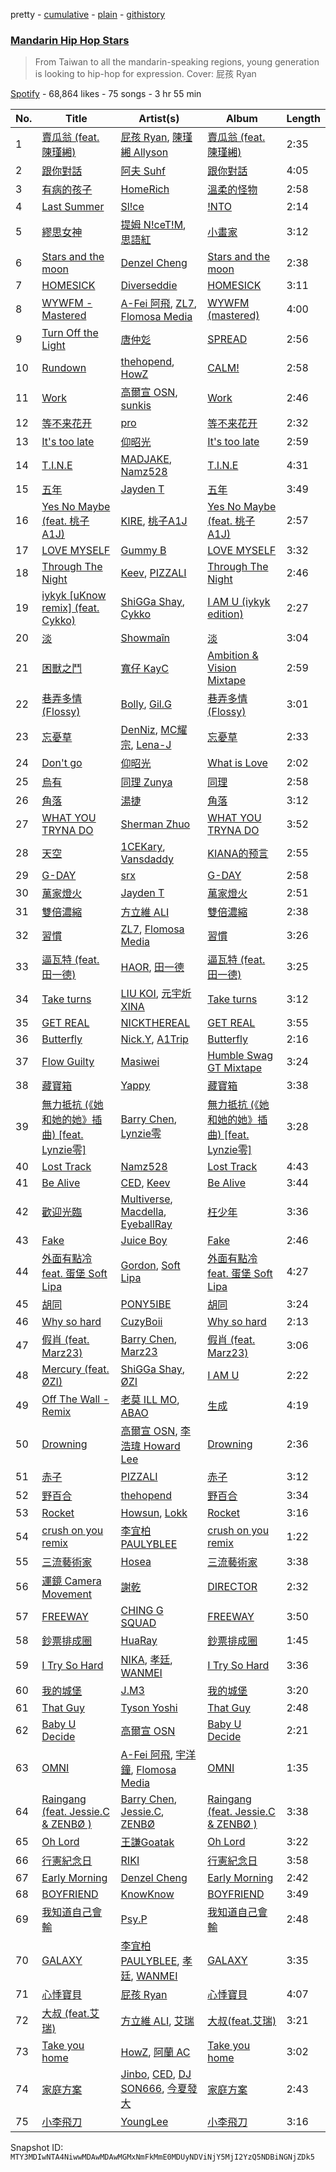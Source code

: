 pretty - [cumulative](/playlists/cumulative/37i9dQZF1DWVNQeZtY2TDM.md) - [plain](/playlists/plain/37i9dQZF1DWVNQeZtY2TDM) - [githistory](https://github.githistory.xyz/mackorone/spotify-playlist-archive/blob/main/playlists/plain/37i9dQZF1DWVNQeZtY2TDM)

### [Mandarin Hip Hop Stars](https://open.spotify.com/playlist/37i9dQZF1DWVNQeZtY2TDM)

> From Taiwan to all the mandarin\-speaking regions, young generation is looking to hip\-hop for expression\. Cover: 屁孩 Ryan

[Spotify](https://open.spotify.com/user/spotify) - 68,864 likes - 75 songs - 3 hr 55 min

| No. | Title | Artist(s) | Album | Length |
|---|---|---|---|---|
| 1 | [賣瓜翁 \(feat\. 陳瑾緗\)](https://open.spotify.com/track/0QAkrSx6eFOmZr0xLIzGaN) | [屁孩 Ryan](https://open.spotify.com/artist/5Uru7pLzT6nfOmJfTyZsAu), [陳瑾緗 Allyson](https://open.spotify.com/artist/5b3M04xxxkQJuHuNEWCuqY) | [賣瓜翁 \(feat\. 陳瑾緗\)](https://open.spotify.com/album/3UtL0ZFQlHutMCAab7efrD) | 2:35 |
| 2 | [跟你對話](https://open.spotify.com/track/6au1VUVBbpkzvdbZ9m8gIG) | [阿夫 Suhf](https://open.spotify.com/artist/1lIHC3tPoXBlSYQwSMoIYY) | [跟你對話](https://open.spotify.com/album/5MgUD99Gdq0q3f52vwAlEx) | 4:05 |
| 3 | [有病的孩子](https://open.spotify.com/track/2UzbJ33Xf8VPwGZGQhWUk8) | [HomeRich](https://open.spotify.com/artist/4GtW6FVTo4AlQRzVMgexJF) | [溫柔的怪物](https://open.spotify.com/album/5j8KBkwSdWQRBkAiJDWskT) | 2:58 |
| 4 | [Last Summer](https://open.spotify.com/track/0dlsXsg8Ch0a8yXlwkbE6T) | [Sl!ce](https://open.spotify.com/artist/4bJUbD6HkkVIVKmYYmKyIC) | [!NTO](https://open.spotify.com/album/3W4T7867lQuPCCZnTvdglU) | 2:14 |
| 5 | [繆思女神](https://open.spotify.com/track/0FamA5U7HRrAPnpMiPzAPR) | [提姆 N!ceT!M](https://open.spotify.com/artist/1JeYKpmSd70UT7RjRQOXU6), [思語紅](https://open.spotify.com/artist/6ZtNdpHy3R8xwV9gP3mW3w) | [小畫家](https://open.spotify.com/album/0g5qhrGM4gkZaK1e0RyezV) | 3:12 |
| 6 | [Stars and the moon](https://open.spotify.com/track/1nsLmjGBukGTKfPSs1S22Y) | [Denzel Cheng](https://open.spotify.com/artist/6HdMvBWAXWnxX5LEWlgluN) | [Stars and the moon](https://open.spotify.com/album/0Nxgo30SZiskXMCAoNtaMe) | 2:38 |
| 7 | [HOMESICK](https://open.spotify.com/track/14AHfTN3CXFiaLuilTjRIL) | [Diverseddie](https://open.spotify.com/artist/3aia8Qn8pZXJldrYzQqOOq) | [HOMESICK](https://open.spotify.com/album/6luQqRpyitjgUCIUd2jn5B) | 3:11 |
| 8 | [WYWFM \- Mastered](https://open.spotify.com/track/7bkHErBKfdwywfuES8P2fH) | [A\-Fei 阿飛](https://open.spotify.com/artist/0QfCMAAAQ7AGLh77MQwyJn), [ZL7](https://open.spotify.com/artist/1RUGX6XkAnOk25OZBjwXjX), [Flomosa Media](https://open.spotify.com/artist/5GMBqjlvRxThEATjgXnqiB) | [WYWFM \(mastered\)](https://open.spotify.com/album/0f3fBdqajcSrGs0NIBMrGc) | 4:00 |
| 9 | [Turn Off the Light](https://open.spotify.com/track/4zLguzjnEzq3WcH6mJkcWR) | [唐仲彣](https://open.spotify.com/artist/2AXIg0cc8pzzVcNnE3sSI6) | [SPREAD](https://open.spotify.com/album/0Z6AHQ6ZIm8vEhwgoUNRWt) | 2:56 |
| 10 | [Rundown](https://open.spotify.com/track/1IyN15D9bfcBzKiZ8PpBwQ) | [thehopend](https://open.spotify.com/artist/32lrEgDlSQ0p6KLJckSvXd), [HowZ](https://open.spotify.com/artist/348ClvzEm6fr680BJOeYcE) | [CALM!](https://open.spotify.com/album/54s2PLiul9niE7mXDjSmAm) | 2:58 |
| 11 | [Work](https://open.spotify.com/track/3N0srZgpRLSY2ziJ1FsJh9) | [高爾宣 OSN](https://open.spotify.com/artist/4TcOznbEZBqev21LzAH4KE), [sunkis](https://open.spotify.com/artist/4EKSBwzbRW2YnMP5JXnXYr) | [Work](https://open.spotify.com/album/3iFMz768dCGwpWGfzECGx9) | 2:46 |
| 12 | [等不来花开](https://open.spotify.com/track/7gjY6M2FUM81zfQYchkxYj) | [pro](https://open.spotify.com/artist/0V5ml5BXpBsP9btn2N80I8) | [等不来花开](https://open.spotify.com/album/1prwuiyQ5BSK1Nn3gFZyiV) | 2:32 |
| 13 | [It's too late](https://open.spotify.com/track/5YX5DCIzxrj2UPHWXUx4TI) | [仰昭光](https://open.spotify.com/artist/1R3kmFH4Bl1hbEG9ulEE2d) | [It's too late](https://open.spotify.com/album/5ZmNqijX2Fon23RSNBz9BT) | 2:59 |
| 14 | [T.I.N.E](https://open.spotify.com/track/2JvCfGFW1j4KoXiBQvanAy) | [MADJAKE](https://open.spotify.com/artist/2LcNeXQLThjoeqdcfFUurK), [Namz528](https://open.spotify.com/artist/4ZAC7xRO5PxFI9NCEeODMI) | [T.I.N.E](https://open.spotify.com/album/0KCcI4WWTXeGxcO8aq1BXY) | 4:31 |
| 15 | [五年](https://open.spotify.com/track/4qYS0QtqTx6Rwq0VDyPe4l) | [Jayden T](https://open.spotify.com/artist/1QJdKypAIxPbGrP2ISGNsP) | [五年](https://open.spotify.com/album/1NzEGnIRz5xvCyBXlHVtxh) | 3:49 |
| 16 | [Yes No Maybe \(feat\. 桃子A1J\)](https://open.spotify.com/track/5CVLF555R63QYvmDQCKZAG) | [KIRE](https://open.spotify.com/artist/2KZp9cq9DQ9unz17ohWTlL), [桃子A1J](https://open.spotify.com/artist/2imhfeJHce0YEYv9msgqMC) | [Yes No Maybe \(feat\. 桃子A1J\)](https://open.spotify.com/album/6IwxNZDPjOnC0B1JLThqdo) | 2:57 |
| 17 | [LOVE MYSELF](https://open.spotify.com/track/39naxI2F1PoGszYuQ0bUFp) | [Gummy B](https://open.spotify.com/artist/041GibkKYtPdNlIAqxs1gs) | [LOVE MYSELF](https://open.spotify.com/album/2RJJKYBVwspSA1qpMa0c0g) | 3:32 |
| 18 | [Through The Night](https://open.spotify.com/track/3vnPw6ErvNgjYpwaEACaex) | [Keev](https://open.spotify.com/artist/2KS5HYsDqrlhrMDLcxWoAK), [PIZZALI](https://open.spotify.com/artist/5AIqzRLM5XgtjdCjnbvJx7) | [Through The Night](https://open.spotify.com/album/1C9RdQieUsv3B1L5NUjYjv) | 2:46 |
| 19 | [iykyk \[uKnow remix\] \(feat\. Cykko\)](https://open.spotify.com/track/1dIVBjB3l1hZF4Cw9aI1tp) | [ShiGGa Shay](https://open.spotify.com/artist/3vYlOrtxEjNzvUPhacOdoV), [Cykko](https://open.spotify.com/artist/6gQ5lg2r9qzumBycPid5Va) | [I AM U \(iykyk edition\)](https://open.spotify.com/album/2RGuqD1FBSe2xIkymDZlrS) | 2:27 |
| 20 | [淡](https://open.spotify.com/track/5uuuBJQuUYJjZ07GNsbovC) | [Showmaîn](https://open.spotify.com/artist/3Z0hrO5NvALfcVK5hk79CJ) | [淡](https://open.spotify.com/album/61RzVJYq0bLZdilQr6Dyur) | 3:04 |
| 21 | [困獸之鬥](https://open.spotify.com/track/5Y9kdaZmK3TXhSJ6cIOPTA) | [寬仔 KayC](https://open.spotify.com/artist/0M9DxjE7JknX8mQAa75xQA) | [Ambition & Vision Mixtape](https://open.spotify.com/album/4s8UWwb2yJ2Bq7LolOQuOG) | 2:59 |
| 22 | [巷弄多情 \(Flossy\)](https://open.spotify.com/track/6OOvWj5yxBjIA8BLryy6Tq) | [Bolly](https://open.spotify.com/artist/5plw5T9XNykcYu3a6ZWCAW), [Gil.G](https://open.spotify.com/artist/5djEKQT5LKhpOwtdB5Zcbq) | [巷弄多情 \(Flossy\)](https://open.spotify.com/album/7jGIO5vP9SBN1c2uSR6W8h) | 3:01 |
| 23 | [忘憂草](https://open.spotify.com/track/4WB7nQScuZHJwSpdO82Egr) | [DenNiz](https://open.spotify.com/artist/7noLHWUu2JfwuyO66SyaKS), [MC耀宗](https://open.spotify.com/artist/0P5VW67DISdcNKmRs18ldO), [Lena\-J](https://open.spotify.com/artist/5ORM7O0WPOpCDCA1gMVrRl) | [忘憂草](https://open.spotify.com/album/0DEvblncRyAef8WhljiSV1) | 2:33 |
| 24 | [Don't go](https://open.spotify.com/track/1yoXfV6BMWcRfg3fOqhZ7x) | [仰昭光](https://open.spotify.com/artist/1R3kmFH4Bl1hbEG9ulEE2d) | [What is Love](https://open.spotify.com/album/7iElRORom3XlsLJTpgc6ug) | 2:02 |
| 25 | [烏有](https://open.spotify.com/track/1jKJOUckSjJxQYf8Fdhxrf) | [同理 Zunya](https://open.spotify.com/artist/3tsoImRDSW4JEcL2CdIUmo) | [同理](https://open.spotify.com/album/4nT7s21AuoufYR4FcLqvKR) | 2:58 |
| 26 | [角落](https://open.spotify.com/track/379i6I2jj1QTGabQrjlMz3) | [湯捷](https://open.spotify.com/artist/6ppk3Nvwb2FrS1EGfzkSAh) | [角落](https://open.spotify.com/album/2YfOy6i9Ai4B2gBNUD4qdS) | 3:12 |
| 27 | [WHAT YOU TRYNA DO](https://open.spotify.com/track/6CikUnzb21HuxwIxFsBiel) | [Sherman Zhuo](https://open.spotify.com/artist/6Ol8MzcK4ARqC8cTJbFxAw) | [WHAT YOU TRYNA DO](https://open.spotify.com/album/7m2w81M1TMq1cCUugRzUob) | 3:52 |
| 28 | [天空](https://open.spotify.com/track/49iabktBcTDXW0cXBzty4q) | [1CEKary](https://open.spotify.com/artist/7iBigCucv9mcL34HlQCaq6), [Vansdaddy](https://open.spotify.com/artist/2yeiR78Ih0Unrsp06GxhWx) | [KIANA的预言](https://open.spotify.com/album/1KIh7lk5glgMpbPpbYn8FP) | 2:55 |
| 29 | [G\-DAY](https://open.spotify.com/track/26ZswMYK6GNDPZSg8WT8Gj) | [srx](https://open.spotify.com/artist/1NaPPojIvTCnhJCz0GQeL8) | [G\-DAY](https://open.spotify.com/album/0FvNeEYLIeGHUz21edOp7E) | 2:58 |
| 30 | [萬家燈火](https://open.spotify.com/track/3P78Tea2rsiItM9HnIBL3N) | [Jayden T](https://open.spotify.com/artist/1QJdKypAIxPbGrP2ISGNsP) | [萬家燈火](https://open.spotify.com/album/4HzYJ511FCnJomKNvDufuX) | 2:51 |
| 31 | [雙倍濃縮](https://open.spotify.com/track/0UCfSeioXWMRPq2tjYDZWm) | [方立維 ALI](https://open.spotify.com/artist/5oiYskVLYnZXoPDYJU3NHc) | [雙倍濃縮](https://open.spotify.com/album/2oxPzoz2xlUJZMHpCDo24u) | 2:38 |
| 32 | [習慣](https://open.spotify.com/track/4lZ32o2qgyJjkaOxunePOw) | [ZL7](https://open.spotify.com/artist/1RUGX6XkAnOk25OZBjwXjX), [Flomosa Media](https://open.spotify.com/artist/5GMBqjlvRxThEATjgXnqiB) | [習慣](https://open.spotify.com/album/36wPnom8zAaUaq0Es9RVQJ) | 3:26 |
| 33 | [逼瓦特 \(feat\. 田一德\)](https://open.spotify.com/track/1UMMFhNOXcwWTdBFFBxTtx) | [HAOR](https://open.spotify.com/artist/1vhgWOwfVcKVTGTsfHmoBx), [田一德](https://open.spotify.com/artist/6L7X85q6r5vcewzGWDoKZI) | [逼瓦特 \(feat\. 田一德\)](https://open.spotify.com/album/7BMd64RynEeLV4O0p542xX) | 3:25 |
| 34 | [Take turns](https://open.spotify.com/track/1OBJ7Odl1OAwftWmpGHdmP) | [LIU KOI](https://open.spotify.com/artist/08oPfsqJWRQaDYTupwwXrE), [元宇炘 XINA](https://open.spotify.com/artist/1gBd8Lykf7k3FfVxmUvMpb) | [Take turns](https://open.spotify.com/album/4XNMyTnxdAW0XTqFxxFwvi) | 3:12 |
| 35 | [GET REAL](https://open.spotify.com/track/0D20LUWqajuqi4Oh9lx4kL) | [NICKTHEREAL](https://open.spotify.com/artist/1fHw35wWkpOw05sswFSl70) | [GET REAL](https://open.spotify.com/album/1YSkUeyJPJRrxhBZaevCE6) | 3:55 |
| 36 | [Butterfly](https://open.spotify.com/track/5T1vTRXjYhGFlO58r3LnMN) | [Nick.Y](https://open.spotify.com/artist/3PjAq5QmO9BwEZviqzs36f), [A1Trip](https://open.spotify.com/artist/5F8Zm0E37mD0855TcK3jJq) | [Butterfly](https://open.spotify.com/album/7gyyfGE5e5WhnXlQHFtMdy) | 2:16 |
| 37 | [Flow Guilty](https://open.spotify.com/track/3zemDQh2rewuC7FBsnmFa4) | [Masiwei](https://open.spotify.com/artist/0fyaEHmSmZs2YWMgbruITA) | [Humble Swag GT Mixtape](https://open.spotify.com/album/1PfhJ0gIqA0wMpEScU9mCd) | 3:24 |
| 38 | [藏寶箱](https://open.spotify.com/track/3Due9LvyZP8l4xk2KOM1Sk) | [Yappy](https://open.spotify.com/artist/28G5rtbvCmWsjyp5G6LwMe) | [藏寶箱](https://open.spotify.com/album/3ynqRogTbWaYMLEQX7TC1q) | 3:38 |
| 39 | [無力抵抗 \(《她和她的她》插曲\) \[feat\. Lynzie零\]](https://open.spotify.com/track/59LZxIzteMDTfHYZsPXuEk) | [Barry Chen](https://open.spotify.com/artist/45sDYsh1i1bXB3IRi04MTz), [Lynzie零](https://open.spotify.com/artist/0M9mNoqr1c3QdLY9m36urK) | [無力抵抗 \(《她和她的她》插曲\) \[feat\. Lynzie零\]](https://open.spotify.com/album/2oNq5T3WGKabPPrmv8Vl62) | 3:28 |
| 40 | [Lost Track](https://open.spotify.com/track/6XFKyWM17AUH7rqn0dLZXJ) | [Namz528](https://open.spotify.com/artist/4ZAC7xRO5PxFI9NCEeODMI) | [Lost Track](https://open.spotify.com/album/5MZ3Uk6NmMxrWxZHUdCvE1) | 4:43 |
| 41 | [Be Alive](https://open.spotify.com/track/1SI4Jhz2pK8kEBXY6dgzGr) | [CED](https://open.spotify.com/artist/3M1YtHr7K9yHjawwbJ2DgC), [Keev](https://open.spotify.com/artist/2KS5HYsDqrlhrMDLcxWoAK) | [Be Alive](https://open.spotify.com/album/33SL2ccRH87zKgaZK9BDhF) | 3:44 |
| 42 | [歡迎光臨](https://open.spotify.com/track/3z1fDUPBQL43PrcmkQ7IY5) | [Multiverse](https://open.spotify.com/artist/0l2z1SB8aaIp8vNhI9i5YL), [Macdella](https://open.spotify.com/artist/2jGajbF57J3EZGtAjeH3Q0), [EyeballRay](https://open.spotify.com/artist/363CQz6rPzByyhhWS1zUQq) | [枉少年](https://open.spotify.com/album/5oeCirhdu856CeS3S6O0Nv) | 3:36 |
| 43 | [Fake](https://open.spotify.com/track/64ZhoHFCA4xEdhuaqdwlGF) | [Juice Boy](https://open.spotify.com/artist/2PRHe0bqimdQP9pSORGE6H) | [Fake](https://open.spotify.com/album/0BMKIpy6FCzDqFTwQldV5z) | 2:46 |
| 44 | [外面有點冷 feat\. 蛋堡 Soft Lipa](https://open.spotify.com/track/5mQKqKNAINBrhl5MCXeDPi) | [Gordon](https://open.spotify.com/artist/4L4ArdVJzY6Uxbd82fJjqu), [Soft Lipa](https://open.spotify.com/artist/3Xp3DA50zRP4TYOtNR7k1T) | [外面有點冷 feat\. 蛋堡 Soft Lipa](https://open.spotify.com/album/3iBaI177ig9AIswqdDMzp7) | 4:27 |
| 45 | [胡同](https://open.spotify.com/track/6IqSDEQ5K031DwsHfZJHZ9) | [PONY5IBE](https://open.spotify.com/artist/79qkAykIzs6z71wxeM3HJw) | [胡同](https://open.spotify.com/album/5Zm60yW5LPJaKgPShYBNFi) | 3:24 |
| 46 | [Why so hard](https://open.spotify.com/track/33vxVNJ4hEGkTLGwJzulZV) | [CuzyBoii](https://open.spotify.com/artist/1trYwqXrzNL5dSXx7xrclq) | [Why so hard](https://open.spotify.com/album/5xJ889nCzswDhcG8yuZxaR) | 2:13 |
| 47 | [假肖 \(feat\. Marz23\)](https://open.spotify.com/track/4CviCHwB0UNry5r8ZPuDJk) | [Barry Chen](https://open.spotify.com/artist/45sDYsh1i1bXB3IRi04MTz), [Marz23](https://open.spotify.com/artist/4XBG26mgvzGqT09eopG4d9) | [假肖 \(feat\. Marz23\)](https://open.spotify.com/album/3RoGELXVstcOsXygDvIkBX) | 3:06 |
| 48 | [Mercury \(feat\. ØZI\)](https://open.spotify.com/track/3uxThTbkNafNIFS8nIDlfM) | [ShiGGa Shay](https://open.spotify.com/artist/3vYlOrtxEjNzvUPhacOdoV), [ØZI](https://open.spotify.com/artist/7Icsejk4pdIhkq2KO5A0jD) | [I AM U](https://open.spotify.com/album/52cZAcrw0TQpiQSMlW8Bfq) | 2:22 |
| 49 | [Off The Wall \- Remix](https://open.spotify.com/track/0DsRDAB6JIwWi3dDPeAo08) | [老莫 ILL MO](https://open.spotify.com/artist/4JGm6vTwtCqjf0C3kxXx6y), [ABAO](https://open.spotify.com/artist/1aGVe9rnzjBX8HOgOvF1UV) | [生成](https://open.spotify.com/album/2Fx0ZE76LMrLhhiHRIA7yJ) | 4:19 |
| 50 | [Drowning](https://open.spotify.com/track/1XXvo0XLQqEnIb0fjEr0C8) | [高爾宣 OSN](https://open.spotify.com/artist/4TcOznbEZBqev21LzAH4KE), [李浩瑋 Howard Lee](https://open.spotify.com/artist/7EkkWNWPiWFQ0rA9IEmMXs) | [Drowning](https://open.spotify.com/album/6tC3xfxVub5WUYcWlO7PG3) | 2:36 |
| 51 | [赤子](https://open.spotify.com/track/0smNgxpidOTnMLiaXazVdt) | [PIZZALI](https://open.spotify.com/artist/5AIqzRLM5XgtjdCjnbvJx7) | [赤子](https://open.spotify.com/album/7lkqRg9mM7oGT3oYvIS3od) | 3:12 |
| 52 | [野百合](https://open.spotify.com/track/1byiztwbgvGLUp61H5H2gU) | [thehopend](https://open.spotify.com/artist/32lrEgDlSQ0p6KLJckSvXd) | [野百合](https://open.spotify.com/album/1h1UQlFdvtu9U6eDQibPv8) | 3:34 |
| 53 | [Rocket](https://open.spotify.com/track/4a84VexzzgSrbUKZQlhThl) | [Howsun](https://open.spotify.com/artist/1DM0LnRUVhKiR4N5GrrA7p), [Lokk](https://open.spotify.com/artist/6aEGtuPEh9zI1szpEybe4P) | [Rocket](https://open.spotify.com/album/3oXxo7GVzJD54DfdRFMeSU) | 3:16 |
| 54 | [crush on you remix](https://open.spotify.com/track/35aMeEljcCaAlF7Z7Dkwzu) | [李宜柏PAULYBLEE](https://open.spotify.com/artist/6rCZx04nawchlA7kTA0c9v) | [crush on you remix](https://open.spotify.com/album/6iEVDXAZ965UVYKauPeR35) | 1:22 |
| 55 | [三流藝術家](https://open.spotify.com/track/0eBspvBesFX5wo3EGK06bc) | [Hosea](https://open.spotify.com/artist/0wol98NPVvY4Q4wT6yZWGY) | [三流藝術家](https://open.spotify.com/album/3OMCsPOXPoZiWoF5mk700W) | 3:38 |
| 56 | [運鏡 Camera Movement](https://open.spotify.com/track/2ZYyfPrCb8uC8hqtsgVysv) | [謝乾](https://open.spotify.com/artist/0k5FX2v4FJxwStm40Vr8cA) | [DIRECTOR](https://open.spotify.com/album/1RSrpjBZMN4qJp1w4SYSmj) | 2:32 |
| 57 | [FREEWAY](https://open.spotify.com/track/5ZtCWCchRwzEVZljxNhErh) | [CHING G SQUAD](https://open.spotify.com/artist/03bvsls9hsCdD0949sQwPB) | [FREEWAY](https://open.spotify.com/album/6aLMjbqsqC5m7qHxkshUdI) | 3:50 |
| 58 | [鈔票排成圈](https://open.spotify.com/track/5xMso6TWBZToJgb8PDSlp2) | [HuaRay](https://open.spotify.com/artist/1zijXvu5JIrqSv3Ul1N3OQ) | [鈔票排成圈](https://open.spotify.com/album/5rRcanAC6yEixjAvyJXg2o) | 1:45 |
| 59 | [I Try So Hard](https://open.spotify.com/track/5eWVm5hHiw1XjqI4KjuysB) | [NIKA](https://open.spotify.com/artist/5m5FN5FJjcG7GLc8BzEn5W), [孝廷](https://open.spotify.com/artist/1GmhtQigNu9wTE3J90WWWJ), [WANMEI](https://open.spotify.com/artist/1wzaq8XH8PIzUblSt2yXq5) | [I Try So Hard](https://open.spotify.com/album/4hFWfnXBaKPAGkQTcy2GXw) | 3:36 |
| 60 | [我的城堡](https://open.spotify.com/track/5dYNl6a3U5x6N8beswH0Md) | [J.M3](https://open.spotify.com/artist/1iuvFwzMREPmNlzoX1h8gx) | [我的城堡](https://open.spotify.com/album/73Vupnm187tTrROhONaSGu) | 3:20 |
| 61 | [That Guy](https://open.spotify.com/track/6FBCLU5nIwc21sYcPy8ubP) | [Tyson Yoshi](https://open.spotify.com/artist/3dayhmhJfL4I8w1PuL9MqQ) | [That Guy](https://open.spotify.com/album/59fBBYyNek6i29jPxHEkRd) | 2:48 |
| 62 | [Baby U Decide](https://open.spotify.com/track/66EypNPbL0yK9AYj0Q6tZ5) | [高爾宣 OSN](https://open.spotify.com/artist/4TcOznbEZBqev21LzAH4KE) | [Baby U Decide](https://open.spotify.com/album/5cS6rl9rrb6qeko596BUP2) | 2:21 |
| 63 | [OMNI](https://open.spotify.com/track/2QZzXuViosJ05jA20kONNI) | [A\-Fei 阿飛](https://open.spotify.com/artist/0QfCMAAAQ7AGLh77MQwyJn), [宇洋鐘](https://open.spotify.com/artist/230fc6ivfV9DflZhxUc3Qd), [Flomosa Media](https://open.spotify.com/artist/5GMBqjlvRxThEATjgXnqiB) | [OMNI](https://open.spotify.com/album/522mL9EM6FVsOpPQzxY6OB) | 1:35 |
| 64 | [Raingang \(feat\. Jessie.C & ZENBØ \)](https://open.spotify.com/track/07dCJAMCidbSuERYS4GDEo) | [Barry Chen](https://open.spotify.com/artist/45sDYsh1i1bXB3IRi04MTz), [Jessie.C](https://open.spotify.com/artist/3UGnBssh3rolZx5hyelLYY), [ZENBØ](https://open.spotify.com/artist/4Rh3HXq1VRYzQJ3rl2MUfG) | [Raingang \(feat\. Jessie.C & ZENBØ \)](https://open.spotify.com/album/1paJ7vDYsblQ4Xvu1XOHIF) | 3:38 |
| 65 | [Oh Lord](https://open.spotify.com/track/5e4zIcnMQ8S7RbP6wiesGx) | [王謙Goatak](https://open.spotify.com/artist/1CH4dO170qpIfqWdndWoUx) | [Oh Lord](https://open.spotify.com/album/6378QVAZlMJufnFcmxsqMD) | 3:22 |
| 66 | [行憲紀念日](https://open.spotify.com/track/4ZOvfG6ZNXr05QGgOe4N55) | [RIKI](https://open.spotify.com/artist/03sz3uNFikpSX6YtwtXz1z) | [行憲紀念日](https://open.spotify.com/album/0JQVAB9iWGufwRjiZY5Yc0) | 3:58 |
| 67 | [Early Morning](https://open.spotify.com/track/0PV0vAPPAYWwbkKpNH1H60) | [Denzel Cheng](https://open.spotify.com/artist/6HdMvBWAXWnxX5LEWlgluN) | [Early Morning](https://open.spotify.com/album/0o4ynHc13GhQrD120cKSl8) | 2:42 |
| 68 | [BOYFRIEND](https://open.spotify.com/track/3mBTkjcrgngBTwhxnTKtfq) | [KnowKnow](https://open.spotify.com/artist/5RDc1XN9Dj5KcNGPMEhtzN) | [BOYFRIEND](https://open.spotify.com/album/6rAPUsw0dCdMYFjxGj17Lf) | 3:49 |
| 69 | [我知道自己會輸](https://open.spotify.com/track/4t1qPzWDgfh19mUDsMNVZH) | [Psy.P](https://open.spotify.com/artist/2ADDS7CJUaPg2USWT6djqR) | [我知道自己會輸](https://open.spotify.com/album/7tgKAujCGTWr06hu1HA6tK) | 2:48 |
| 70 | [GALAXY](https://open.spotify.com/track/4JMs9OEi9D5QU4EnHqHpuy) | [李宜柏PAULYBLEE](https://open.spotify.com/artist/6rCZx04nawchlA7kTA0c9v), [孝廷](https://open.spotify.com/artist/1GmhtQigNu9wTE3J90WWWJ), [WANMEI](https://open.spotify.com/artist/1wzaq8XH8PIzUblSt2yXq5) | [GALAXY](https://open.spotify.com/album/56u9P9P4gbT5ECNwdyZ0S9) | 3:35 |
| 71 | [心悸寶貝](https://open.spotify.com/track/66jhAYUU6GIP0D7jxHXJtA) | [屁孩 Ryan](https://open.spotify.com/artist/5Uru7pLzT6nfOmJfTyZsAu) | [心悸寶貝](https://open.spotify.com/album/760yoHPOkMyvVp3gAPkjT5) | 4:07 |
| 72 | [大叔 \(feat.艾瑞\)](https://open.spotify.com/track/6cCrDbIpu1FH2DmBHpd8FK) | [方立維 ALI](https://open.spotify.com/artist/5oiYskVLYnZXoPDYJU3NHc), [艾瑞](https://open.spotify.com/artist/7pYoJ7Feoy97o7MHFx6qV1) | [大叔\(feat.艾瑞\)](https://open.spotify.com/album/7muciJlCtBaKPJbq1WgAOA) | 3:21 |
| 73 | [Take you home](https://open.spotify.com/track/7b2XfiPF4aVpeidKAhZWAK) | [HowZ](https://open.spotify.com/artist/348ClvzEm6fr680BJOeYcE), [阿蘭 AC](https://open.spotify.com/artist/4rmyrkHJMMD1i00eFs5jem) | [Take you home](https://open.spotify.com/album/59Ajn4X0vvYMSJodkbom1u) | 3:02 |
| 74 | [家庭方案](https://open.spotify.com/track/0ZT5S8Lar8M3lImE0ryeTF) | [Jinbo](https://open.spotify.com/artist/2QlEDg87oaNdcAA1O7dIIC), [CED](https://open.spotify.com/artist/3M1YtHr7K9yHjawwbJ2DgC), [DJ SON666](https://open.spotify.com/artist/5cgN93xzHu4TYOKq0chcP2), [今夏發大](https://open.spotify.com/artist/5EHylzqelrbsAPMOTGf4aL) | [家庭方案](https://open.spotify.com/album/4vK12YC2VrAdF1nZxo3ohr) | 2:43 |
| 75 | [小李飛刀](https://open.spotify.com/track/2oNmZySpH151DdFaCWOPjj) | [YoungLee](https://open.spotify.com/artist/37SCZVt9ssGoiuzN972Vud) | [小李飛刀](https://open.spotify.com/album/15y7rtKjD1eo7jgy6OjvwA) | 3:16 |

Snapshot ID: `MTY3MDIwNTA4NiwwMDAwMDAwMGMxNmFkMmE0MDUyNDViNjY5MjI2YzQ5NDBiNGNjZDk5`
